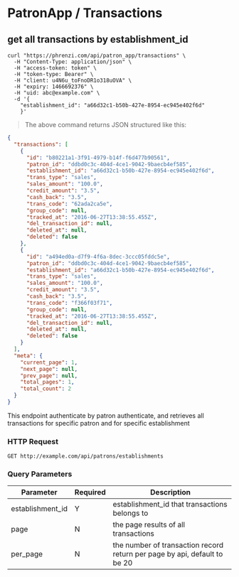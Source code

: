 # PatronApp / Transactions

## get all transactions by establishment_id

```shell
curl "https://phrenzi.com/api/patron_app/transactions" \
  -H "Content-Type: application/json" \
  -H "access-token: token" \
  -H "token-type: Bearer" \
  -H "client: u4N6u_toFnoDR1o318uOVA" \
  -H "expiry: 1466692376" \
  -H "uid: abc@example.com" \
  -d '{
    "establishment_id": "a66d32c1-b50b-427e-8954-ec945e402f6d"
    }'
```

> The above command returns JSON structured like this:

```json
{
  "transactions": [
    {
      "id": "b80221a1-3f91-4979-b14f-f6d477b90561",
      "patron_id": "ddbd0c3c-404d-4ce1-9042-9baecb4ef585",
      "establishment_id": "a66d32c1-b50b-427e-8954-ec945e402f6d",
      "trans_type": "sales",
      "sales_amount": "100.0",
      "credit_amount": "3.5",
      "cash_back": "3.5",
      "trans_code": "62ada2ca5e",
      "group_code": null,
      "tracked_at": "2016-06-27T13:38:55.455Z",
      "del_transaction_id": null,
      "deleted_at": null,
      "deleted": false
    },
    {
      "id": "a494ed0a-d7f9-4f6a-8dec-3ccc05fddc5e",
      "patron_id": "ddbd0c3c-404d-4ce1-9042-9baecb4ef585",
      "establishment_id": "a66d32c1-b50b-427e-8954-ec945e402f6d",
      "trans_type": "sales",
      "sales_amount": "100.0",
      "credit_amount": "3.5",
      "cash_back": "3.5",
      "trans_code": "f366f03f71",
      "group_code": null,
      "tracked_at": "2016-06-27T13:38:55.455Z",
      "del_transaction_id": null,
      "deleted_at": null,
      "deleted": false
    }
  ],
  "meta": {
    "current_page": 1,
    "next_page": null,
    "prev_page": null,
    "total_pages": 1,
    "total_count": 2
  }
}
```

This endpoint authenticate by patron authenticate, and retrieves all transactions for specific
patron and for specific establishment

### HTTP Request

`GET http://example.com/api/patrons/establishments`

### Query Parameters

Parameter | Required | Description
--------- | ----------- | ----------
establishment_id | Y | establishment_id that transactions belongs to
page | N | the page results of all transactions
per_page | N | the number of transaction record return per page by api, default to be 20
